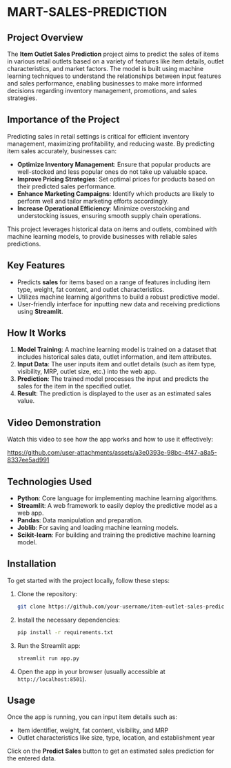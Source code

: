 # MART-SALES-PREDICTION
## Project Overview

The **Item Outlet Sales Prediction** project aims to predict the sales of items in various retail outlets based on a variety of features like item details, outlet characteristics, and market factors. The model is built using machine learning techniques to understand the relationships between input features and sales performance, enabling businesses to make more informed decisions regarding inventory management, promotions, and sales strategies.

## Importance of the Project

Predicting sales in retail settings is critical for efficient inventory management, maximizing profitability, and reducing waste. By predicting item sales accurately, businesses can:
- **Optimize Inventory Management**: Ensure that popular products are well-stocked and less popular ones do not take up valuable space.
- **Improve Pricing Strategies**: Set optimal prices for products based on their predicted sales performance.
- **Enhance Marketing Campaigns**: Identify which products are likely to perform well and tailor marketing efforts accordingly.
- **Increase Operational Efficiency**: Minimize overstocking and understocking issues, ensuring smooth supply chain operations.

This project leverages historical data on items and outlets, combined with machine learning models, to provide businesses with reliable sales predictions.

## Key Features
- Predicts **sales** for items based on a range of features including item type, weight, fat content, and outlet characteristics.
- Utilizes machine learning algorithms to build a robust predictive model.
- User-friendly interface for inputting new data and receiving predictions using **Streamlit**.

## How It Works

1. **Model Training**: A machine learning model is trained on a dataset that includes historical sales data, outlet information, and item attributes.
2. **Input Data**: The user inputs item and outlet details (such as item type, visibility, MRP, outlet size, etc.) into the web app.
3. **Prediction**: The trained model processes the input and predicts the sales for the item in the specified outlet.
4. **Result**: The prediction is displayed to the user as an estimated sales value.

## Video Demonstration

Watch this video to see how the app works and how to use it effectively:


https://github.com/user-attachments/assets/a3e0393e-98bc-4f47-a8a5-8337ee5ad991

## Technologies Used
- **Python**: Core language for implementing machine learning algorithms.
- **Streamlit**: A web framework to easily deploy the predictive model as a web app.
- **Pandas**: Data manipulation and preparation.
- **Joblib**: For saving and loading machine learning models.
- **Scikit-learn**: For building and training the predictive machine learning model.

## Installation

To get started with the project locally, follow these steps:

1. Clone the repository:

   ```bash
   git clone https://github.com/your-username/item-outlet-sales-prediction.git
   ```

2. Install the necessary dependencies:

   ```bash
   pip install -r requirements.txt
   ```

3. Run the Streamlit app:

   ```bash
   streamlit run app.py
   ```

4. Open the app in your browser (usually accessible at `http://localhost:8501`).

## Usage

Once the app is running, you can input item details such as:
- Item identifier, weight, fat content, visibility, and MRP
- Outlet characteristics like size, type, location, and establishment year

Click on the **Predict Sales** button to get an estimated sales prediction for the entered data.
